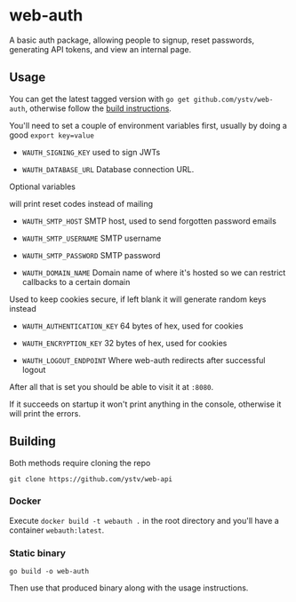 # web-auth

A basic auth package, allowing people to signup, reset passwords, generating API tokens, and view an internal page.

## Usage

You can get the latest tagged version with `go get github.com/ystv/web-auth`, otherwise follow the [build instructions](#building).

You'll need to set a couple of environment variables first, usually by doing a good `export key=value`

- `WAUTH_SIGNING_KEY` used to sign JWTs

- `WAUTH_DATABASE_URL` Database connection URL.

Optional variables

will print reset codes instead of mailing

- `WAUTH_SMTP_HOST` SMTP host, used to send forgotten password emails

- `WAUTH_SMTP_USERNAME` SMTP username

- `WAUTH_SMTP_PASSWORD` SMTP password

- `WAUTH_DOMAIN_NAME` Domain name of where it's hosted so we can restrict callbacks to a certain domain

Used to keep cookies secure, if left blank it will generate random keys instead

- `WAUTH_AUTHENTICATION_KEY` 64 bytes of hex, used for cookies

- `WAUTH_ENCRYPTION_KEY` 32 bytes of hex, used for cookies

- `WAUTH_LOGOUT_ENDPOINT` Where web-auth redirects after successful logout

After all that is set you should be able to visit it at `:8080`.

If it succeeds on startup it won't print anything in the console, otherwise it will print the errors.

## Building

Both methods require cloning the repo

`git clone https://github.com/ystv/web-api`

### Docker

Execute `docker build -t webauth .` in the root directory and you'll have a container `webauth:latest`.

### Static binary

`go build -o web-auth`

Then use that produced binary along with the usage instructions.
